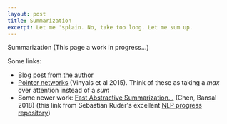 ```yaml
---
layout: post
title: Summarization
excerpt: Let me 'splain. No, take too long. Let me sum up.
---
```


Summarization (This page a work in progress...)

Some links: 

* [Blog post from the author](http://www.abigailsee.com/2017/04/16/taming-rnns-for-better-summarization.html)
* [Pointer networks](https://arxiv.org/abs/1506.03134) (Vinyals et al 2015). Think of these as taking a _max_ over attention instead of a _sum_
* Some newer work: [Fast Abstractive Summarization...](https://arxiv.org/abs/1805.11080) (Chen, Bansal 2018) (this link from Sebastian Ruder's excellent [NLP progress repository](https://github.com/sebastianruder/NLP-progress))



